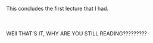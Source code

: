 <BOLD>This concludes the first lecture that I had.
<BR>
<BR>
<BR>
<BR>
WEll THAT'S IT, WHY ARE YOU STILL READING?????????</BOLD>
